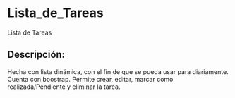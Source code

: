 # Lista_de_Tareas
Lista de Tareas

## Descripción:
Hecha con lista dinámica, con el fin de que se pueda usar para diariamente.
Cuenta con boostrap. Permite crear, editar, marcar como realizada/Pendiente y eliminar la tarea.

